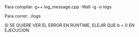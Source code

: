 Para compilar:
g++ log_message.cpp -Wall -g -o logs   

Para correr:
./logs

SI SE QUIERE VER EL ERROR EN RUNTIME, ELEJIR QUE b = 0 EN EJECUCION 
